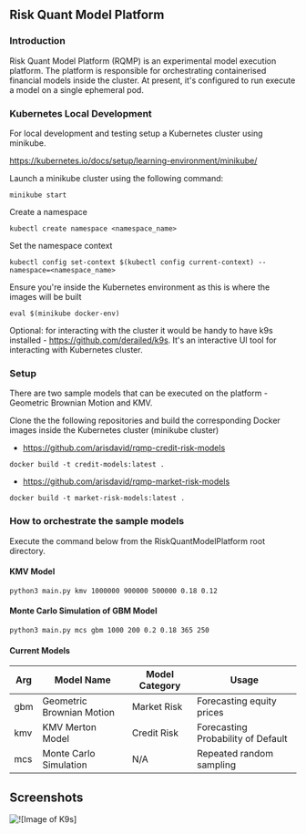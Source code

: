 ## Risk Quant Model Platform

### Introduction
Risk Quant Model Platform (RQMP) is an experimental model execution platform. 
The platform is responsible for orchestrating containerised financial models inside the cluster. 
At present, it's configured to run execute a model on a single ephemeral pod. 

### Kubernetes Local Development
For local development and testing setup a Kubernetes cluster using minikube. 

https://kubernetes.io/docs/setup/learning-environment/minikube/

Launch a minikube cluster using the following command:
```
minikube start 
```

Create a namespace
```
kubectl create namespace <namespace_name>
```

Set the namespace context
```
kubectl config set-context $(kubectl config current-context) --namespace=<namespace_name>
```

Ensure you're inside the Kubernetes environment as this is where the images will be built
 
```
eval $(minikube docker-env)
```

Optional: for interacting with the cluster it would be handy to have k9s installed - https://github.com/derailed/k9s. It's an interactive UI tool for interacting with Kubernetes cluster.

### Setup

There are two sample models that can be executed on the platform - Geometric Brownian Motion and KMV.

Clone the the following repositories and build the corresponding Docker images inside the Kubernetes cluster (minikube cluster)

- https://github.com/arisdavid/rqmp-credit-risk-models
```
docker build -t credit-models:latest .
```

- https://github.com/arisdavid/rqmp-market-risk-models
```
docker build -t market-risk-models:latest .
```

### How to orchestrate the sample models

Execute the command below from the RiskQuantModelPlatform root directory.

#### KMV Model
```
python3 main.py kmv 1000000 900000 500000 0.18 0.12
```

#### Monte Carlo Simulation of GBM Model
```
python3 main.py mcs gbm 1000 200 0.2 0.18 365 250
```

#### Current Models
| Arg | Model Name                | Model Category | Usage                              |
|-----|---------------------------|----------------|------------------------------------|
| gbm | Geometric Brownian Motion | Market Risk    | Forecasting equity prices          |
| kmv | KMV Merton Model          | Credit Risk    | Forecasting Probability of Default |
| mcs | Monte Carlo Simulation    | N/A            | Repeated random sampling           |


## Screenshots
![![Image of K9s]](https://i.imgur.com/0vp4nBV.gif)


